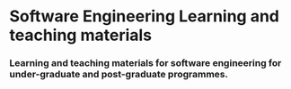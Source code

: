# Software Engineering Learning and teaching materials

### Learning and teaching materials for software engineering for under-graduate and post-graduate programmes.
